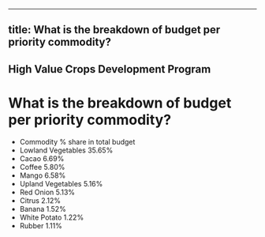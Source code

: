 --- 
 title: What is the breakdown of budget per priority commodity?
 ---

## High Value Crops Development Program

# What is the breakdown of budget per priority commodity?


 - Commodity % share in total budget
 - Lowland Vegetables 35.65%
 - Cacao 6.69%
 - Coffee 5.80%
 - Mango  6.58%
 - Upland Vegetables 5.16%
 - Red Onion 5.13%
 - Citrus 2.12%
 - Banana 1.52%
 - White Potato 1.22%
 - Rubber 1.11%
